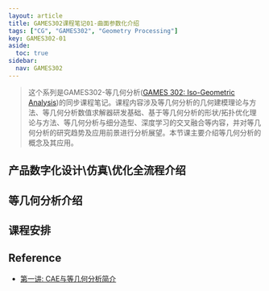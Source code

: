```yaml
---
layout: article
title: GAMES302课程笔记01-曲面参数化介绍
tags: ["CG", "GAMES302", "Geometry Processing"]
key: GAMES302-01
aside:
  toc: true
sidebar:
  nav: GAMES302
---
```


> 这个系列是GAMES302-等几何分析([GAMES 302: Iso-Geometric Analysis](https://games-cn.org/games302/))的同步课程笔记。课程内容涉及等几何分析的几何建模理论与方法、等几何分析数值求解器研发基础、基于等几何分析的形状/拓扑优化理论与方法、等几何分析与细分造型、深度学习的交叉融合等内容，并对等几何分析的研究趋势及应用前景进行分析展望。本节课主要介绍等几何分析的概念及其应用。
<!--more-->

## 产品数字化设计\仿真\优化全流程介绍

## 等几何分析介绍

## 课程安排

## Reference

- [第一讲: CAE与等几何分析简介](https://www.bilibili.com/video/BV1dM4y117PS/?spm_id_from=333.337.search-card.all.click&vd_source=7a2542c6c909b3ee1fab551277360826)